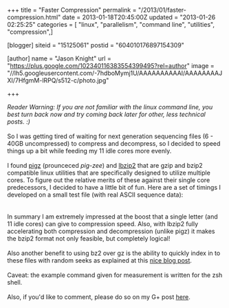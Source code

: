+++
title = "Faster Compression"
permalink = "/2013/01/faster-compression.html"
date = 2013-01-18T20:45:00Z
updated = "2013-01-26 02:25:25"
categories = [ "linux", "parallelism", "command line", "utilities", "compression",]

[blogger]
siteid = "15125061"
postid = "604010176897154309"

[author]
name = "Jason Knight"
url = "https://plus.google.com/102340116383554399495?rel=author"
image = "//lh5.googleusercontent.com/-7hdboMymj1U/AAAAAAAAAAI/AAAAAAAAJXI/7HfgmM-lRPQ/s512-c/photo.jpg"

+++

<div class="css-full-post-content js-full-post-content">
<i>Reader Warning: If you are not familiar with the linux command line, you best turn back now and try coming back later for other, less technical posts. :)</i><br /><br />So I was getting tired of waiting for next generation sequencing files (6 - 40GB uncompressed) to compress and decompress, so I decided to speed things up a bit while feeding my 11 idle cores more evenly.<br /><br />I found <a href="http://zlib.net/pigz/" target="_blank">pigz</a> (prounceced <i>pig-zee</i>) and <a href="https://github.com/kjn/lbzip2" target="_blank">lbzip2</a> that are gzip and bzip2 compatible linux utilities that are specifically designed to utilize multiple cores. To figure out the relative merits of these against their single core predecessors, I decided to have a little bit of fun. Here are a set of timings I developed on a small test file (with real ASCII sequence data):<br /><br /><script src="https://gist.github.com/4568246.js"></script><br />In summary I am extremely impressed at the boost that a single letter (and 11 idle cores) can give to compression speed. Also, with lbzip2 fully accelerating both compression and decompression (unlike pigz) it makes the bzip2 format not only feasible, but completely logical!<br /><br />Also another benefit to using bz2 over gz is the ability to quickly index in to these files with random seeks as explained at this <a href="http://blastedbio.blogspot.com/2011/11/random-access-to-bzip2.html" target="_blank">nice blog post</a>.<br /><br />Caveat: the example command given for measurement is written for the zsh shell.<br /><br />Also, if you'd like to comment, please do so on my G+ post <a href="https://plus.google.com/u/0/102340116383554399495/posts/SfS8MR1NLMU" target="_blank">here</a>.
</div>